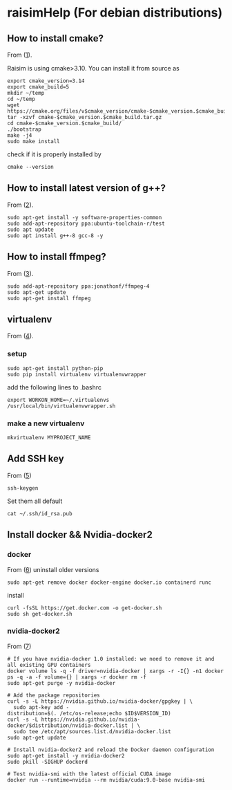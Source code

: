 # raisimHelp (For debian distributions)

## How to install cmake?
From ([1](https://askubuntu.com/questions/355565/how-do-i-install-the-latest-version-of-cmake-from-the-command-line/865294)).

Raisim is using cmake>3.10. You can install it from source as
```commandline
export cmake_version=3.14
export cmake_build=5
mkdir ~/temp
cd ~/temp
wget https://cmake.org/files/v$cmake_version/cmake-$cmake_version.$cmake_build.tar.gz
tar -xzvf cmake-$cmake_version.$cmake_build.tar.gz
cd cmake-$cmake_version.$cmake_build/
./bootstrap
make -j4
sudo make install
```

check if it is properly installed by
```
cmake --version
```

## How to install latest version of g++?
From ([2](https://gist.github.com/jlblancoc/99521194aba975286c80f93e47966dc5)).

```commandline
sudo apt-get install -y software-properties-common
sudo add-apt-repository ppa:ubuntu-toolchain-r/test
sudo apt update
sudo apt install g++-8 gcc-8 -y
```

## How to install ffmpeg?
From ([3](https://tecadmin.net/install-ffmpeg-on-linux/)).
```
sudo add-apt-repository ppa:jonathonf/ffmpeg-4
sudo apt-get update
sudo apt-get install ffmpeg
```

## virtualenv
From ([4](https://medium.com/@aaditya.chhabra/virtualenv-with-virtualenvwrapper-on-ubuntu-34850ab9e765)).
### setup
```
sudo apt-get install python-pip
sudo pip install virtualenv virtualenvwrapper
```
add the following lines to .bashrc
```
export WORKON_HOME=~/.virtualenvs
/usr/local/bin/virtualenvwrapper.sh
```

### make a new virtualenv
```
mkvirtualenv MYPROJECT_NAME
```
## Add SSH key
From ([5](https://confluence.atlassian.com/bitbucket/set-up-an-ssh-key-728138079.html))
```
ssh-keygen
```
Set them all default

```
cat ~/.ssh/id_rsa.pub
```

## Install docker && Nvidia-docker2
### docker
From ([6](https://docs.docker.com/install/linux/docker-ce/debian/))
uninstall older versions
```
sudo apt-get remove docker docker-engine docker.io containerd runc
```
 
 install
 ```
curl -fsSL https://get.docker.com -o get-docker.sh
sudo sh get-docker.sh
 ```
 
### nvidia-docker2
From ([7](https://github.com/NVIDIA/nvidia-docker))

```
# If you have nvidia-docker 1.0 installed: we need to remove it and all existing GPU containers
docker volume ls -q -f driver=nvidia-docker | xargs -r -I{} -n1 docker ps -q -a -f volume={} | xargs -r docker rm -f
sudo apt-get purge -y nvidia-docker

# Add the package repositories
curl -s -L https://nvidia.github.io/nvidia-docker/gpgkey | \
  sudo apt-key add -
distribution=$(. /etc/os-release;echo $ID$VERSION_ID)
curl -s -L https://nvidia.github.io/nvidia-docker/$distribution/nvidia-docker.list | \
  sudo tee /etc/apt/sources.list.d/nvidia-docker.list
sudo apt-get update

# Install nvidia-docker2 and reload the Docker daemon configuration
sudo apt-get install -y nvidia-docker2
sudo pkill -SIGHUP dockerd

# Test nvidia-smi with the latest official CUDA image
docker run --runtime=nvidia --rm nvidia/cuda:9.0-base nvidia-smi
```
